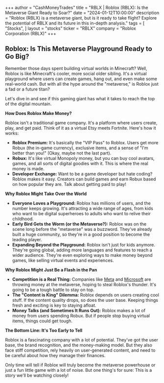 +++
author = "CashMoneyTrades"
title = "RBLX |  Roblox (RBLX):  Is the Metaverse Giant Ready to Soar?"
date = "2024-01-12T10:00:00"
description = "Roblox (RBLX) is a metaverse giant, but is it ready to take flight? Explore the potential of RBLX and its future in this in-depth analysis."
tags = [
"Stocks",
]
layout = "stocks"
ticker = "RBLX"
company = "Roblox Corporation (RBLX)"
+++
        


## Roblox: Is This Metaverse Playground Ready to Go Big?

Remember those days spent building virtual worlds in Minecraft? Well, Roblox is like Minecraft's cooler, more social older sibling. It's a virtual playground where users can create games, hang out, and even make some real-world cash. But with all the hype around the "metaverse," is Roblox just a fad or a future titan? 

Let's dive in and see if this gaming giant has what it takes to reach the top of the digital mountain. 

**How Does Roblox Make Money?**

Roblox isn't a traditional game company. It's a platform where users create, play, and get paid. Think of it as a virtual Etsy meets Fortnite. Here's how it works:

* **Roblox Premium:** It's basically the "VIP Pass" to Roblox. Users get more Robux (the in-game currency), exclusive items, and a sense of "I'm better than you!" (Okay, maybe not the last part). 
* **Robux:** It's like virtual Monopoly money, but you can buy cool avatars, games, and all sorts of digital goodies with it. This is where the real money is made.
* **Developer Exchange:** Want to be a game developer but hate coding? Roblox makes it easy. Creators can build games and earn Robux based on how popular they are. Talk about getting paid to play!

**Why Roblox Might Take Over the World**

* **Everyone Loves a Playground:** Roblox has millions of users, and the number keeps growing. It's attracting a wide range of ages, from kids who want to be digital superheroes to adults who want to relive their childhood.
* **Early Bird Gets the Worm (or the Metaverse?):** Roblox was on the scene long before the "metaverse" was a buzzword. They've already built a huge community, so they're in a good position to become the leading player.
* **Expanding Beyond the Playground:** Roblox isn't just for kids anymore. They're going global, adding more languages and features to reach a wider audience. They're even exploring ways to make money beyond games, like selling virtual events and experiences.

**Why Roblox Might Just Be a Flash in the Pan**

* **Competition is a Real Thing:** Companies like [Meta](/stocks/meta/) and [Microsoft](/stocks/msft/) are throwing money at the metaverse, hoping to steal Roblox's thunder. It's going to be a tough battle to stay on top.
* **The "Content is King" Dilemma:** Roblox depends on users creating cool stuff. If the content quality drops, so does the user base. Keeping things fresh and exciting is key to staying afloat.
* **Money Talks (and Sometimes It Runs Out):** Roblox makes a lot of money from users spending Robux. But if people stop buying virtual items, things could get tough.  

**The Bottom Line: It's Too Early to Tell**

Roblox is a fascinating company with a lot of potential. They've got the user base, the brand recognition, and the money-making model. But they also face stiff competition, rely heavily on user-generated content, and need to be careful about how they manage their finances. 

Only time will tell if Roblox will truly become the metaverse powerhouse or just a fun little game with a lot of noise. But one thing's for sure: This is a story we'll be watching closely! 

        